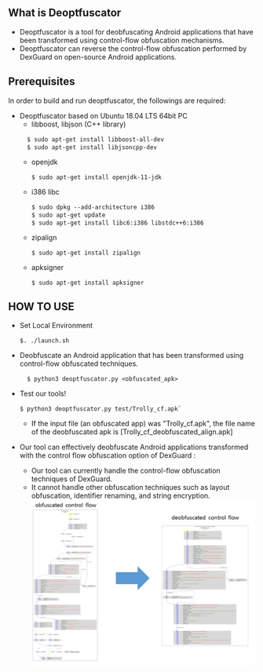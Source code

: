 ## What is Deoptfuscator

+ Deoptfuscator is a tool for deobfuscating Android applications that have been transformed using control-flow obfuscation mechanisms.
+ Deoptfuscator can reverse the control-flow obfuscation performed by DexGuard on open-source Android applications.

## Prerequisites
In order to build and run deoptfuscator, the followings are required:
+ Deoptfuscator based on Ubuntu 18.04 LTS 64bit PC
  + libboost, libjson (C++ library)
  ```
    $ sudo apt-get install libboost-all-dev  
    $ sudo apt-get install libjsoncpp-dev
   ```
  + openjdk
    ```
    $ sudo apt-get install openjdk-11-jdk
    ```
  + i386 libc
    ```
    $ sudo dpkg --add-architecture i386  
    $ sudo apt-get update  
    $ sudo apt-get install libc6:i386 libstdc++6:i386
    ```
  + zipalign
    ```
    $ sudo apt-get install zipalign
    ```
  + apksigner
    ```
    $ sudo apt-get install apksigner
    ```


## HOW TO USE
+ Set Local Environment  
  ``` 
  $. ./launch.sh
  ```
+ Deobfuscate an Android application that has been transformed using control-flow obfuscated techniques.  
  ```
    $ python3 deoptfuscator.py <obfuscated_apk>  
  ```
+ Test our tools!  
  ```
  $ python3 deoptfuscator.py test/Trolly_cf.apk`
  ```
  + If the input file (an obfuscated app) was "Trolly_cf.apk", the file name of the deobfuscated apk is [Trolly_cf_deobfuscated_align.apk]

+ Our tool can effectively deobfuscate Android applications transformed with the control flow obfuscation option of DexGuard :
  + Our tool can currently handle the control-flow obfuscation techniques of DexGuard.
  + It cannot handle other obfuscation techniques such as layout obfuscation, identifier renaming, and string encryption.
![obfuscation](/images/effect.png)
